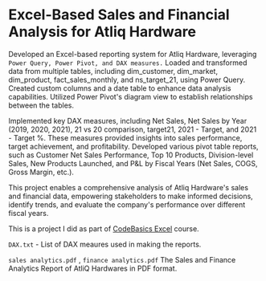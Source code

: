 # Excel-Based Sales and Financial Analysis for Atliq Hardware

Developed an Excel-based reporting system for Atliq Hardware, leveraging `Power Query, Power Pivot, and DAX measures.` Loaded and transformed data from multiple tables, including dim_customer, dim_market, dim_product, fact_sales_monthly, and ns_target_21, using Power Query. Created custom columns and a date table to enhance data analysis capabilities. Utilized Power Pivot's diagram view to establish relationships between the tables.

Implemented key DAX measures, including Net Sales, Net Sales by Year (2019, 2020, 2021), 21 vs 20 comparison, target21, 2021 - Target, and 2021 - Target %. These measures provided insights into sales performance, target achievement, and profitability. Developed various pivot table reports, such as Customer Net Sales Performance, Top 10 Products, Division-level Sales, New Products Launched, and P&L by Fiscal Years (Net Sales, COGS, Gross Margin, etc.).

This project enables a comprehensive analysis of Atliq Hardware's sales and financial data, empowering stakeholders to make informed decisions, identify trends, and evaluate the company's performance over different fiscal years.

This is a project I did as part of [CodeBasics Excel](https://codebasics.io/courses/excel-mother-of-business-intelligence) course.

`DAX.txt` - List of  DAX meaures used in making the reports. 

`sales analytics.pdf` , `finance analytics.pdf` The Sales and Finance Analytics Report of AtliQ Hardwares in PDF format. 

